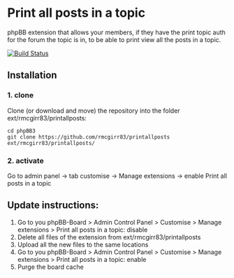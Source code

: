 Print all posts in a topic
=========================

phpBB extension that allows your members, if they have the print topic auth for the forum the topic is in, to be able to print view all the posts in a topic.

[![Build Status](https://travis-ci.com/rmcgirr83/printallposts.svg?branch=master)](https://travis-ci.com/rmcgirr83/printallposts)
## Installation

### 1. clone
Clone (or download and move) the repository into the folder ext/rmcgirr83/printallposts:

```
cd phpBB3
git clone https://github.com/rmcgirr83/printallposts ext/rmcgirr83/printallposts/
```

### 2. activate
Go to admin panel -> tab customise -> Manage extensions -> enable Print all posts in a topic

## Update instructions:
1. Go to you phpBB-Board > Admin Control Panel > Customise > Manage extensions > Print all posts in a topic: disable
2. Delete all files of the extension from ext/rmcgirr83/printallposts
3. Upload all the new files to the same locations
4. Go to you phpBB-Board > Admin Control Panel > Customise > Manage extensions > Print all posts in a topic: enable
5. Purge the board cache
